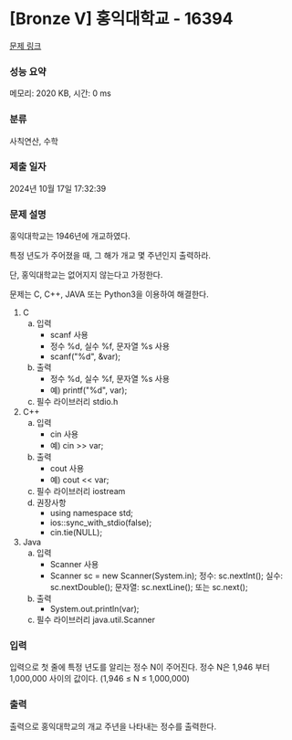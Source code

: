 # [Bronze V] 홍익대학교 - 16394 

[문제 링크](https://www.acmicpc.net/problem/16394) 

### 성능 요약

메모리: 2020 KB, 시간: 0 ms

### 분류

사칙연산, 수학

### 제출 일자

2024년 10월 17일 17:32:39

### 문제 설명

<p>홍익대학교는 1946년에 개교하였다.</p>

<p>특정 년도가 주어졌을 때, 그 해가 개교 몇 주년인지 출력하라.</p>

<p>단, 홍익대학교는 없어지지 않는다고 가정한다.</p>

<p>문제는 C, C++, JAVA 또는 Python3을 이용하여 해결한다.</p>

<ol>
	<li>C
	<ol type="a">
		<li>입력
		<ul>
			<li>scanf 사용</li>
			<li>정수 %d, 실수 %f, 문자열 %s 사용</li>
			<li>scanf("%d", &var);</li>
		</ul>
		</li>
		<li>출력
		<ul>
			<li>정수 %d, 실수 %f, 문자열 %s 사용</li>
			<li>예) printf("%d", var);</li>
		</ul>
		</li>
		<li>필수 라이브러리 stdio.h</li>
	</ol>
	</li>
	<li>C++
	<ol type="a">
		<li>입력
		<ul>
			<li>cin 사용</li>
			<li>예) cin >> var;</li>
		</ul>
		</li>
		<li>출력
		<ul>
			<li>cout 사용</li>
			<li>예) cout << var;</li>
		</ul>
		</li>
		<li>필수 라이브러리 iostream</li>
		<li>권장사항
		<ul>
			<li>using namespace std;</li>
			<li>ios::sync_with_stdio(false);</li>
			<li>cin.tie(NULL);</li>
		</ul>
		</li>
	</ol>
	</li>
	<li>Java
	<ol type="a">
		<li>입력
		<ul>
			<li>Scanner 사용</li>
			<li>Scanner sc = new Scanner(System.in); 			정수: sc.nextInt(); 실수: sc.nextDouble(); 문자열: sc.nextLine(); 또는 sc.next();</li>
		</ul>
		</li>
		<li>출력
		<ul>
			<li>System.out.println(var);</li>
		</ul>
		</li>
		<li>필수 라이브러리 java.util.Scanner</li>
	</ol>
	</li>
</ol>

### 입력 

 <p>입력으로 첫 줄에 특정 년도를 알리는 정수 N이 주어진다. 정수 N은 1,946 부터 1,000,000 사이의 값이다. (1,946 ≤ N ≤ 1,000,000)</p>

### 출력 

 <p>출력으로 홍익대학교의 개교 주년을 나타내는 정수를 출력한다.</p>

